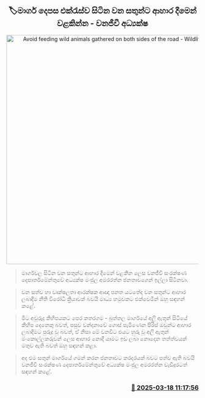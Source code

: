 <p align='center'><b><h2 align='center' title='Avoid feeding wild animals gathered on both sides of the road - Wildlife Director'>🏷මාර්ග දෙපස එක්රැස්ව සිටින වන සතුන්ට ආහාර දීමෙන් වළකින්න - වනජීවී අධ්‍යක්ෂ</h2></b></p>
<p align='center'><img src='https://helakuru.sgp1.cdn.digitaloceanspaces.com/esana/images/lib/elephant-road.jpg' width='600' alt='Avoid feeding wild animals gathered on both sides of the road - Wildlife Director'></p>

> මාර්ගවල සිටින වන සතුන්ට ආහාර දීමෙන් වළකින ලෙස වනජීවී සංරක්ෂණ දෙපාර්තමේන්තුවේ අධ්‍යක්ෂ මංජුල අමරරත්න ජනතාවගෙන් ඉල්ලා සිටිනවා.

> වන සත්ව හා වෘක්ෂලතා ආරක්ෂක ආඥා පනත යටතේද වන සතුන්ට ආහාර ලබාදීම නීති විරෝධී ක්‍රියාවක් බවයි මාධ්‍ය හමුවකට එක්වෙමින් ඔහු සඳහන් කළේ.

> මීට අවුරුදු කිහිපයකට පෙර කතරගම - බුත්තල මාර්ගයේ අලි ඇතුන් සිටියේ කිහිප දෙනෙකු බවත්, පසුව වන්දනාවේ ගොස් පැමිණෙන පිරිස් ඔවුන්ට ආහාර ලබාදීමට පුරුදු වූ බවත්, ඒ නිසා මේ වනවිට එයට හුරු වූ අලි ඇතුන් මංකොල්ලකරුවන් ලෙස ආහාර නොදී යාමට ඉඩ ලබා නොදෙන තත්ත්වයක් මතුව ඇති බවත් ඔහු සඳහන් කළා.

> අද එම සතුන් මාර්ගයේ ගමන් කරන ජනතාවට කරදරයක් බවට පත්ව ඇති බවයි වනජීවී සංරක්ෂණ දෙපාර්තමේන්තුවේ අධ්‍යක්ෂ මංජුල අමරරත්න වැඩිදුරටත් සඳහන් කළේ. 



<h3 align='right'><a href='https://www.helakuru.lk/esana/p/108409/'>📅 2025-03-18 11:17:56</a></h3>
